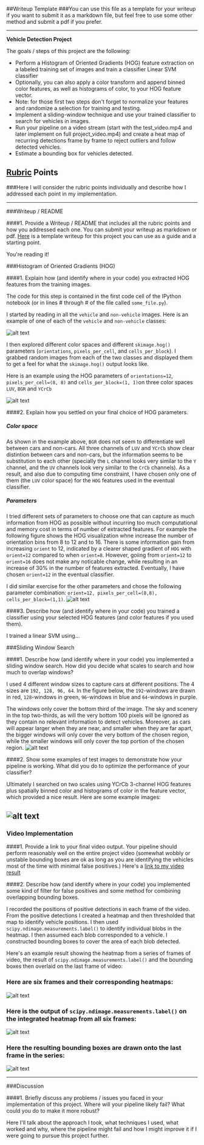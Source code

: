 ##Writeup Template
###You can use this file as a template for your writeup if you want to submit it as a markdown file, but feel free to use some other method and submit a pdf if you prefer.

---

**Vehicle Detection Project**

The goals / steps of this project are the following:

* Perform a Histogram of Oriented Gradients (HOG) feature extraction on a labeled training set of images and train a classifier Linear SVM classifier
* Optionally, you can also apply a color transform and append binned color features, as well as histograms of color, to your HOG feature vector. 
* Note: for those first two steps don't forget to normalize your features and randomize a selection for training and testing.
* Implement a sliding-window technique and use your trained classifier to search for vehicles in images.
* Run your pipeline on a video stream (start with the test_video.mp4 and later implement on full project_video.mp4) and create a heat map of recurring detections frame by frame to reject outliers and follow detected vehicles.
* Estimate a bounding box for vehicles detected.

[//]: # (Image References)
[image1]: ./output_images/car_noncar.png
[image2]: ./output_images/HOG.png
[image3]: ./output_images/HOG_orient.png
[image4]: ./output_images/windows.png
[image5]: ./examples/bboxes_and_heat.png
[image6]: ./examples/labels_map.png
[image7]: ./examples/output_bboxes.png
[video1]: ./project_video.mp4

## [Rubric](https://review.udacity.com/#!/rubrics/513/view) Points
###Here I will consider the rubric points individually and describe how I addressed each point in my implementation.  

---
###Writeup / README

####1. Provide a Writeup / README that includes all the rubric points and how you addressed each one.  You can submit your writeup as markdown or pdf.  [Here](https://github.com/udacity/CarND-Vehicle-Detection/blob/master/writeup_template.md) is a template writeup for this project you can use as a guide and a starting point.  

You're reading it!

###Histogram of Oriented Gradients (HOG)

####1. Explain how (and identify where in your code) you extracted HOG features from the training images.

The code for this step is contained in the first code cell of the IPython notebook (or in lines # through # of the file called `some_file.py`).  

I started by reading in all the `vehicle` and `non-vehicle` images.  Here is an example of one of each of the `vehicle` and `non-vehicle` classes:

![alt text][image1]

I then explored different color spaces and different `skimage.hog()` parameters (`orientations`, `pixels_per_cell`, and `cells_per_block`).  I grabbed random images from each of the two classes and displayed them to get a feel for what the `skimage.hog()` output looks like.

Here is an example using the  HOG parameters of `orientations=12`, `pixels_per_cell=(8, 8)` and `cells_per_block=(1, 1)`on three color spaces `LUV`, `BGR` and `YCrCb`


![alt text][image2]

####2. Explain how you settled on your final choice of HOG parameters.

##### Color space
As shown in the example above, `BGR` does not seem to differentiate well between cars and non-cars. All three channels of `LUV` and `YCrCb` show clear distintion between cars and non-cars, but the information seems to be substitution to each other (specially the `L` channel looks very similar to the `Y` channel, and the `UV` channels look very similar to the `CrCb` channels). As a result, and also due to computing time constraint, I have chosen only one of them (the `LUV` color space) for the `HOG` features used in the eventual classifier.

##### Parameters
I tried different sets of parameters to choose one that can capture as much information from HOG as possible without incurring too much computational and memory cost in terms of number of extracted features. For example the following figure shows the HOG visualization whne increase the number of orientation bins from 8 to 12 and to 16. There is some information gain from increasing `orient` to 12, indicated by a clearer shaped gradient of `HOG` with `orient=12` compared to when `orient=8`. However, goiing from `orient=12` to `orient=16` does not make any noticable change, while resulting in an increase of 30% in the number of features extracted. Eventually, I have chosen `orient=12` in the eventual classifier.

I did similar exercise for the other parameters and chose the following parameter combination: `orient=12, pixels_per_cell=(8,8), cells_per_block=(1,1)`.
![alt text][image3]

####3. Describe how (and identify where in your code) you trained a classifier using your selected HOG features (and color features if you used them).

I trained a linear SVM using...

###Sliding Window Search

####1. Describe how (and identify where in your code) you implemented a sliding window search.  How did you decide what scales to search and how much to overlap windows?

I used 4 different window sizes to capture cars at different positions. The 4 sizes are `192, 128, 96, 64`. In the figure below, the `192`-windows are drawn in red, `128`-windows in green, `96`-windows in blue and `64`-windows in purple.

The windows only cover the bottom third of the image. The sky and scenery in the top two-thirds, as will the very bottom 100 pixels will be ignored as they contain no relevant information to detect vehicles. Moreover, as cars will appear larger when they are near, and smaller when they are far apart, the bigger windows will only cover the very bottom of the chosen region, while the smaller windows will only cover the top portion of the chosen region.
![alt text][image4]

####2. Show some examples of test images to demonstrate how your pipeline is working.  What did you do to optimize the performance of your classifier?

Ultimately I searched on two scales using YCrCb 3-channel HOG features plus spatially binned color and histograms of color in the feature vector, which provided a nice result.  Here are some example images:

![alt text][image4]
---

### Video Implementation

####1. Provide a link to your final video output.  Your pipeline should perform reasonably well on the entire project video (somewhat wobbly or unstable bounding boxes are ok as long as you are identifying the vehicles most of the time with minimal false positives.)
Here's a [link to my video result](./project_video.mp4)


####2. Describe how (and identify where in your code) you implemented some kind of filter for false positives and some method for combining overlapping bounding boxes.

I recorded the positions of positive detections in each frame of the video.  From the positive detections I created a heatmap and then thresholded that map to identify vehicle positions.  I then used `scipy.ndimage.measurements.label()` to identify individual blobs in the heatmap.  I then assumed each blob corresponded to a vehicle.  I constructed bounding boxes to cover the area of each blob detected.  

Here's an example result showing the heatmap from a series of frames of video, the result of `scipy.ndimage.measurements.label()` and the bounding boxes then overlaid on the last frame of video:

### Here are six frames and their corresponding heatmaps:

![alt text][image5]

### Here is the output of `scipy.ndimage.measurements.label()` on the integrated heatmap from all six frames:
![alt text][image6]

### Here the resulting bounding boxes are drawn onto the last frame in the series:
![alt text][image7]



---

###Discussion

####1. Briefly discuss any problems / issues you faced in your implementation of this project.  Where will your pipeline likely fail?  What could you do to make it more robust?

Here I'll talk about the approach I took, what techniques I used, what worked and why, where the pipeline might fail and how I might improve it if I were going to pursue this project further.  

